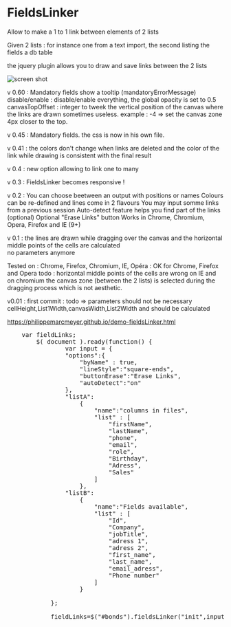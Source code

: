 # FieldsLinker

Allow to make a 1 to 1 link between elements of 2 lists

Given 2 lists : for instance one from a text import, the second listing the fields a db table

the jquery plugin allows you to draw and save links between the 2 lists

![screen shot](https://raw.githubusercontent.com/PhilippeMarcMeyer/FieldsLinker/master/filedLinker.jpg)


v 0.60 : 
Mandatory fields show a tooltip (mandatoryErrorMessage)
disable/enable : disable/enable everything, the global opacity is set to 0.5
canvasTopOffset : integer to tweek the vertical position of the canvas where the links are drawn 
sometimes useless. example : -4 => set the canvas zone 4px closer to the top.

v 0.45 : Mandatory fields. the css is now in his own file.

v 0.41 : the colors don't change when links are deleted and the color of the link while drawing is consistent with the final result

v 0.4 : new option allowing to link one to many

v 0.3 :
FieldsLinker becomes responsive !

v 0.2 :
You can choose beetween an output with positions or names
Colours can be re-defined and lines come in 2 flavours
You may input somme links from a previous session
Auto-detect feature helps you find part of the links (optional)
Optional "Erase Links" button
Works in Chrome, Chromium, Opera, Firefox and IE (9+)

v 0.1  : the lines are drawn while dragging over the canvas and the horizontal middle points of the cells are calculated	
no parameters anymore

Tested on : Chrome, Firefox, Chromium, IE, Opéra : OK for Chrome, Firefox and Opera
todo : horizontal middle points of the cells are wrong on IE 
and on chromium the canvas zone (between the 2 lists) is selected during the dragging process which is not aesthetic.

v0.01 : first commit : todo => parameters should not be necessary cellHeight,List1Width,canvasWidth,List2Width and should be calculated

https://philippemarcmeyer.github.io/demo-fieldsLinker.html

<pre>
	var fieldLinks;
		$( document ).ready(function() {
				var input = {
			    "options":{
					"byName" : true,
					"lineStyle":"square-ends",
					"buttonErase":"Erase Links",
					"autoDetect":"on"
				},
				"listA":
					{
						"name":"columns in files",
						"list" : [
							"firstName",
							"lastName",
							"phone",
							"email",
							"role",
							"Birthday",
							"Adress",
							"Sales"
						]
					},
				"listB":
					{
						"name":"Fields available",
						"list" : [
							"Id",
							"Company",
							"jobTitle",
							"adress 1",	
							"adress 2",	
							"first_name",
							"last_name",
							"email_adress",
							"Phone number"
						]
					}

			};
			
		  	fieldLinks=$("#bonds").fieldsLinker("init",input);
</pre>
